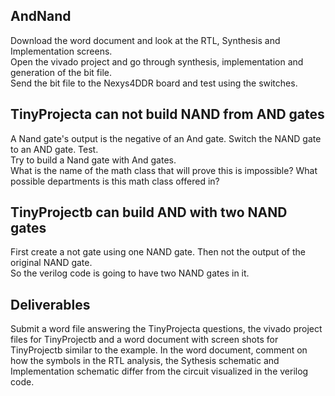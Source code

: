 ## AndNand
Download the word document and look at the RTL, Synthesis and Implementation screens.   
Open the vivado project and go through synthesis, implementation and generation of the bit file.  
Send the bit file to the Nexys4DDR board and test using the switches.  

## TinyProjecta can not build NAND from AND gates
A Nand gate's output is the negative of an And gate. 
Switch the NAND gate to an AND gate.  Test.  
Try to build a Nand gate with And gates.  
What is the name of the math class that will prove this is impossible?
What possible departments is this math class offered in? 

## TinyProjectb can build AND with two NAND gates
First create a not gate using one NAND gate. Then not the output of the original NAND gate.   
So the verilog code is going to have two NAND gates in it.   

## Deliverables
Submit a word file answering the TinyProjecta questions, the vivado project files for TinyProjectb and a word document with screen shots for TinyProjectb similar to the example. In the word document, comment on how the symbols in the RTL analysis, the Sythesis schematic and Implementation schematic differ from the circuit visualized in the verilog code. 
  

